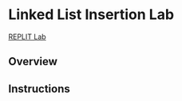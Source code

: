 # Linked List Insertion Lab

[REPLIT Lab](https://replit.com/@staging-primers-foundations/linked-list-insertion-lab#Main.java)

## Overview

## Instructions
